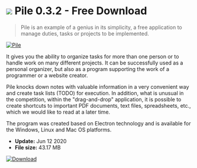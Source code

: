 # ![](https://cdn.softexe.net/static/icon/0/pile-10511.png) Pile 0.3.2 - Free Download

> Pile is an example of a genius in its simplicity, a free application to manage duties, tasks or projects to be implemented.

[![Pile](https://gallery.dpcdn.pl/imgc/Tools/81356/g_-_420x350_1.5_-_xec2d1dca-5f49-4612-89c9-fbd04ca2cd07.png)](https://softexe.net/win/business/organizer/pile:pRepp.html)

It gives you the ability to organize tasks for more than one person or to handle work on many different projects. It can be successfully used as a personal organizer, but also as a program supporting the work of a programmer or a website creator.
 
 Pile knocks down notes with valuable information in a very convenient way and create task lists (TODO) for execution. In addition, what is unusual in the competition, within the "drag-and-drop" application, it is possible to create shortcuts to important PDF documents, text files, spreadsheets, etc., which we would like to read at a later time.
 
 The program was created based on Electron technology and is available for the Windows, Linux and Mac OS platforms.


- **Update:** Jun 12 2020
- **File size:** 43.17 MB

[![Download](https://cdn.softexe.net/static/img/download.png)](https://softexe.net/win/business/organizer/pile:pRepp.html)

